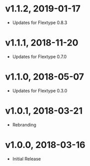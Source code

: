 # v1.1.2, 2019-01-17
* Updates for Flextype 0.8.3

# v1.1.1, 2018-11-20
* Updates for Flextype 0.7.0

# v1.1.0, 2018-05-07
* Updates for Flextype 0.3.0

# v1.0.1, 2018-03-21
* Rebranding

# v1.0.0, 2018-03-16
* Initial Release

